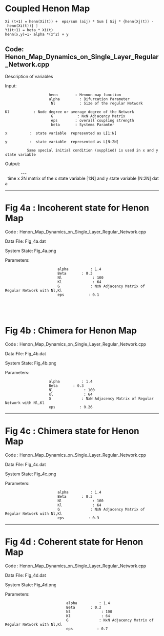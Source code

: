 # Coupled Henon Map

    Xi (t+1) = henn(Xi(t)) +  eps/sum (aij) * Sum [ Gij * {henn(Xj(t)) - henn(Xi(t))} ]
    Yi(t+1) = beta * Xi(t)
    henn(x,y)=1- alpha *(x^2) + y
  
Code: Henon_Map_Dynamics_on_Single_Layer_Regular_Network.cpp
------------------------------------------------------------------------------------------------
Description of variables

Input:

                        henn        : Hennon map function 
                        alpha         : Bifurcation Parameter
                         Nl           : Size of the regular Network
                         Kl           : Node degree or average degree of the Network       
                         G           : NxN Adjacency Matrix
                         eps        : overall coupling strength     
                         beta       : Systems Paramter
                          x          :  state variable  represented as L[1:N]
                          y          :  state variable  represented as L[N:2N]

              Same special initial condition (supplied) is used in x and y state variable

Output: 

             ---  time x 2N matrix of the x state variable [1:N] and y state variable [N:2N] data
 
-----------------------------------------------------------------------------------------------------------------

# Fig 4a : Incoherent state for Henon Map

Code : Henon_Map_Dynamics_on_Single_Layer_Regular_Network.cpp

Data File: Fig_4a.dat

System State: Fig_4a.png

Parameters:

                            alpha          : 1.4
                            Beta       : 0.3
                            Nl              : 100
                            Kl              : 64     
                            G              : NxN Adjacency Matrix of Regular Network with Nl,Kl
                            eps           : 0.1 
             	              
-----------------------------------------------------------------------------------------------------------------
# Fig 4b : Chimera for Henon Map

Code : Henon_Map_Dynamics_on_Single_Layer_Regular_Network.cpp

Data File: Fig_4b.dat

System State: Fig_4b.png

Parameters:

                        alpha          : 1.4
                        Beta       : 0.3
                        Nl              : 100
                        Kl              : 64     
                        G              : NxN Adjacency Matrix of Regular Network with Nl,Kl
                        eps           : 0.26

-----------------------------------------------------------------------------------------------------------------
# Fig 4c : Chimera state for Henon Map

Code : Henon_Map_Dynamics_on_Single_Layer_Regular_Network.cpp

Data File: Fig_4c.dat

System State: Fig_4c.png

Parameters:

                            alpha          : 1.4
                            Beta       : 0.3
                            Nl              : 100
                            Kl              : 64     
                            G              : NxN Adjacency Matrix of Regular Network with Nl,Kl
                            eps           : 0.3

-----------------------------------------------------------------------------------------------------------------
# Fig 4d : Coherent state for Henon Map

Code : Henon_Map_Dynamics_on_Single_Layer_Regular_Network.cpp

Data File: Fig_4d.dat

System State: Fig_4d.png

Parameters:

                                alpha          : 1.4
                                Beta       : 0.3
                                Nl              : 100
                                Kl              : 64     
                                G              : NxN Adjacency Matrix of Regular Network with Nl,Kl
                                eps           : 0.7 
             	              

             	              
 
             	              
